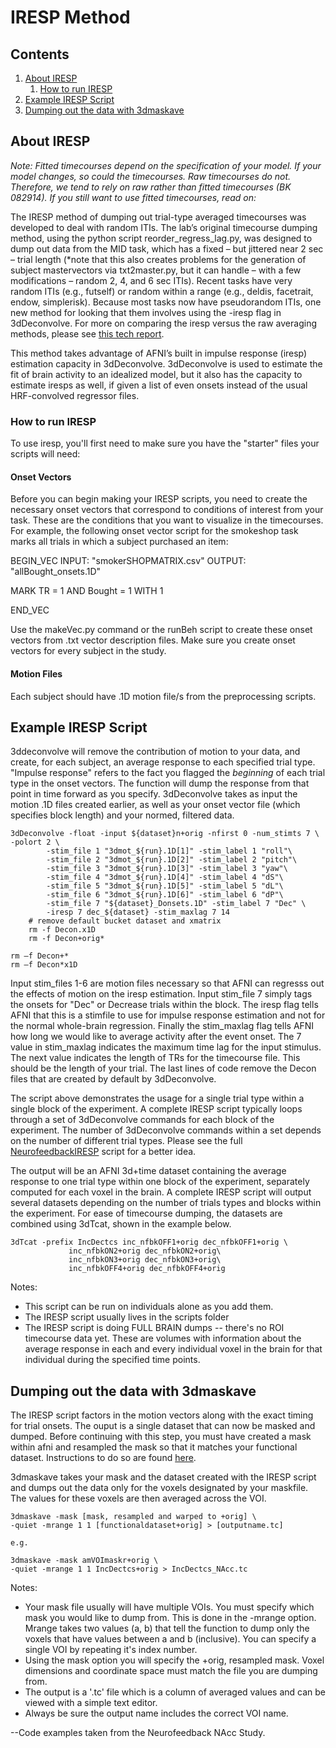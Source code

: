 # IRESP Method

## Contents
  1. [About IRESP](#about)
      1. [How to run IRESP](#how-to)
  2. [Example IRESP Script](#script)
  3. [Dumping out the data with 3dmaskave](#dumping)
  
<a name='about'></a>
## About IRESP

_Note: Fitted timecourses depend on the specification of your model. If your model changes, so could the timecourses. Raw timecourses do not. Therefore, we tend to rely on raw rather than fitted timecourses (BK 082914). If you still want to use fitted timecourses, read on:_

The IRESP method of dumping out trial-type averaged timecourses was developed to deal with random ITIs. The lab’s original timecourse dumping method, using the python script reorder_regress_lag.py, was designed to dump out data from the MID task, which has a fixed – but jittered near 2 sec – trial length (\*note that this also creates problems for the generation of subject mastervectors via txt2master.py, but it can handle – with a few modifications – random 2, 4, and 6 sec ITIs). Recent tasks have very random ITIs (e.g., futself) or random within a range (e.g., deldis, facetrait, endow, simplerisk). Because most tasks now have pseudorandom ITIs, one new method for looking that them involves using the -iresp flag in 3dDeconvolve. For more on comparing the iresp versus the raw averaging methods, please see [this tech report]().

This method takes advantage of AFNI’s built in impulse response (iresp) estimation capacity in 3dDeconvolve. 3dDeconvolve is used to estimate the fit of brain activity to an idealized model, but it also has the capacity to estimate iresps as well, if given a list of even onsets instead of the usual HRF-convolved regressor files.

<a name='how-to'></a>
### How to run IRESP

To use iresp, you'll first need to make sure you have the "starter" files your scripts will need:

#### Onset Vectors

Before you can begin making your IRESP scripts, you need to create the necessary onset vectors that correspond to conditions of interest from your task. These are the conditions that you want to visualize in the timecourses. For example, the following onset vector script for the smokeshop task marks all trials in which a subject purchased an item:

BEGIN_VEC INPUT: "smokerSHOPMATRIX.csv" OUTPUT: "allBought_onsets.1D"

MARK TR = 1 AND Bought = 1 WITH 1

END_VEC

Use the makeVec.py command or the runBeh script to create these onset vectors from .txt vector description files. Make sure you create onset vectors for every subject in the study.

#### Motion Files

Each subject should have .1D motion file/s from the preprocessing scripts.

<a name='script'></a>
## Example IRESP Script

3ddeconvolve will remove the contribution of motion to your data, and create, for each subject, an average response to each specified trial type. "Impulse response" refers to the fact you flagged the _beginning_ of each trial type in the onset vectors. The function will dump the response from that point in time forward as you specify. 3dDeconvolve takes as input the motion .1D files created earlier, as well as your onset vector file (which specifies block length) and your normed, filtered data.
```
3dDeconvolve -float -input ${dataset}n+orig -nfirst 0 -num_stimts 7 \ 	-polort 2 \
		-stim_file 1 "3dmot_${run}.1D[1]" -stim_label 1 "roll"\
		-stim_file 2 "3dmot_${run}.1D[2]" -stim_label 2 "pitch"\
		-stim_file 3 "3dmot_${run}.1D[3]" -stim_label 3 "yaw"\
		-stim_file 4 "3dmot_${run}.1D[4]" -stim_label 4 "dS"\
		-stim_file 5 "3dmot_${run}.1D[5]" -stim_label 5 "dL"\
		-stim_file 6 "3dmot_${run}.1D[6]" -stim_label 6 "dP"\
		-stim_file 7 "${dataset}_Donsets.1D" -stim_label 7 "Dec" \
		-iresp 7 dec_${dataset} -stim_maxlag 7 14
	# remove default bucket dataset and xmatrix
	rm -f Decon.x1D
	rm -f Decon+orig*
 
rm –f Decon+*
rm –f Decon*x1D
```
Input stim_files 1-6 are motion files necessary so that AFNI can regresss out the effects of motion on the iresp estimation. Input stim_file 7 simply tags the onsets for "Dec" or Decrease trials within the block. The iresp flag tells AFNI that this is a stimfile to use for impulse response estimation and not for the normal whole-brain regression. Finally the stim_maxlag flag tells AFNI how long we would like to average activity after the event onset. The 7 value in stim_maxlag indicates the maximum time lag for the input stimulus. The next value indicates the length of TRs for the timecourse file. This should be the length of your trial. The last lines of code remove the Decon files that are created by default by 3dDeconvolve.

The script above demonstrates the usage for a single trial type within a single block of the experiment. A complete IRESP script typically loops through a set of 3dDeconvolve commands for each block of the experiment. The number of 3dDeconvolve commands within a set depends on the number of different trial types. Please see the full [NeurofeedbackIRESP]() script for a better idea.

The output will be an AFNI 3d+time dataset containing the average response to one trial type within one block of the experiment, separately computed for each voxel in the brain. A complete IRESP script will output several datasets depending on the number of trials types and blocks within the experiment. For ease of timecourse dumping, the datasets are combined using 3dTcat, shown in the example below.
```
3dTcat -prefix IncDectcs inc_nfbkOFF1+orig dec_nfbkOFF1+orig \
			 inc_nfbkON2+orig dec_nfbkON2+orig\
			 inc_nfbkON3+orig dec_nfbkON3+orig\
			 inc_nfbkOFF4+orig dec_nfbkOFF4+orig
```
Notes:
  - This script can be run on individuals alone as you add them.
  - The IRESP script usually lives in the scripts folder
  - The IRESP script is doing FULL BRAIN dumps -- there's no ROI timecourse data yet. These are volumes with information about the average response in each and every individual voxel in the brain for that individual during the specified time points.
  
<a name='dumping'></a>
## Dumping out the data with 3dmaskave

The IRESP script factors in the motion vectors along with the exact timing for trial onsets. The ouput is a single dataset that can now be masked and dumped. Before continuing with this step, you must have created a mask within afni and resampled the mask so that it matches your functional dataset. Instructions to do so are found [here](making-voi-masks.md).

3dmaskave takes your mask and the dataset created with the IRESP script and dumps out the data only for the voxels designated by your maskfile. The values for these voxels are then averaged across the VOI.
```
3dmaskave -mask [mask, resampled and warped to +orig] \ 
-quiet -mrange 1 1 [functionaldataset+orig] > [outputname.tc]

e.g.
 
3dmaskave -mask amVOImaskr+orig \
-quiet -mrange 1 1 IncDectcs+orig > IncDectcs_NAcc.tc
```
Notes:
  - Your mask file usually will have multiple VOIs. You must specify which mask you would like to dump from. This is done in the -mrange option. Mrange takes two values (a, b) that tell the function to dump only the voxels that have values between a and b (inclusive). You can specify a single VOI by repeating it's index number.
  - Using the mask option you will specify the +orig, resampled mask. Voxel dimensions and coordinate space must match the file you are dumping from.
  - The output is a '.tc' file which is a column of averaged values and can be viewed with a simple text editor.
  - Always be sure the output name includes the correct VOI name.
  
--Code examples taken from the Neurofeedback NAcc Study.
